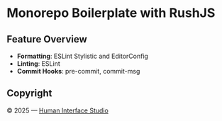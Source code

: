 # Monorepo Boilerplate with RushJS

## Feature Overview

- **Formatting**: ESLint Stylistic and EditorConfig
- **Linting**: ESLint
- **Commit Hooks**: pre-commit, commit-msg

## Copyright

&copy; 2025 &mdash; [Human Interface Studio](https://humaninterface.studio)
